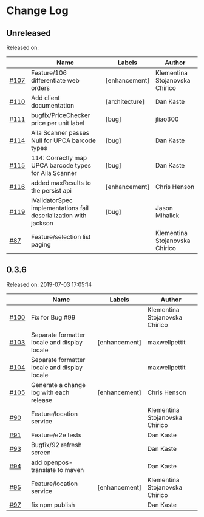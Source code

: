 
# Change Log

## Unreleased 
Released on: 

|       | Name   | Labels | Author |
|-------|--------|--------|--------|
  | [#107](https://github.com/JumpMind/openpos-framework/pull/107) | Feature/106 differentiate web orders | [enhancement] |Klementina Stojanovska Chirico|
  | [#110](https://github.com/JumpMind/openpos-framework/pull/110) | Add client documentation | [architecture] |Dan Kaste|
  | [#111](https://github.com/JumpMind/openpos-framework/pull/111) | bugfix/PriceChecker price per unit label | [bug] |jliao300|
  | [#114](https://github.com/JumpMind/openpos-framework/issues/114) | Aila Scanner passes Null for UPCA barcode types | [bug] |Dan Kaste|
  | [#115](https://github.com/JumpMind/openpos-framework/pull/115) | 114: Correctly map UPCA barcode types for Aila Scanner | [bug] |Dan Kaste|
  | [#116](https://github.com/JumpMind/openpos-framework/pull/116) | added maxResults to the persist api | [enhancement] |Chris Henson|
  | [#119](https://github.com/JumpMind/openpos-framework/pull/119) | IValidatorSpec implementations fail deserialization with jackson  | [bug] |Jason Mihalick|
  | [#87](https://github.com/JumpMind/openpos-framework/pull/87) | Feature/selection list paging |  |Klementina Stojanovska Chirico|

## 0.3.6 
Released on: 2019-07-03 17:05:14

|       | Name   | Labels | Author |
|-------|--------|--------|--------|
  | [#100](https://github.com/JumpMind/openpos-framework/pull/100) | Fix for Bug #99 |  |Klementina Stojanovska Chirico|
  | [#103](https://github.com/JumpMind/openpos-framework/pull/103) | Separate formatter locale and display locale | [enhancement] |maxwellpettit|
  | [#104](https://github.com/JumpMind/openpos-framework/pull/104) | Separate formatter locale and display locale |  |maxwellpettit|
  | [#105](https://github.com/JumpMind/openpos-framework/pull/105) | Generate a change log with each release | [enhancement] |Chris Henson|
  | [#90](https://github.com/JumpMind/openpos-framework/pull/90) | Feature/location service |  |Klementina Stojanovska Chirico|
  | [#91](https://github.com/JumpMind/openpos-framework/pull/91) | Feature/e2e tests |  |Dan Kaste|
  | [#93](https://github.com/JumpMind/openpos-framework/pull/93) | Bugfix/92 refresh screen |  |Dan Kaste|
  | [#94](https://github.com/JumpMind/openpos-framework/pull/94) | add openpos-translate to maven |  |Dan Kaste|
  | [#95](https://github.com/JumpMind/openpos-framework/pull/95) | Feature/location service | [enhancement] |Klementina Stojanovska Chirico|
  | [#97](https://github.com/JumpMind/openpos-framework/pull/97) | fix npm publish |  |Dan Kaste|
